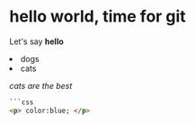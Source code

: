# hello world, time for git

Let's say **hello**

<li>dogs</li>
<li>cats</li>

_cats are the best_

```html
```css
<p> color:blue; </p>

